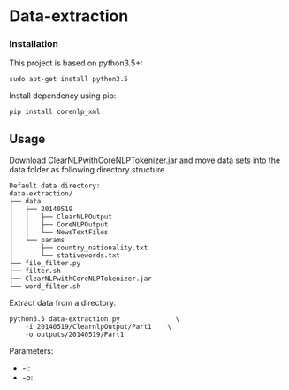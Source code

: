 # Data-extraction

### Installation
This project is based on python3.5+:
```
sudo apt-get install python3.5
```

Install dependency using pip:
```
pip install corenlp_xml
```

## Usage
Download ClearNLPwithCoreNLPTokenizer.jar and move data sets into the data folder as following directory structure.

```
Default data directory:
data-extraction/
├── data
│   ├── 20140519
│   │   ├── ClearNLPOutput
│   │   ├── CoreNLPOutput   
│   │   └── NewsTextFiles   
│   └── params
│       ├── country_nationality.txt
│       └── stativewords.txt
├── file_filter.py
├── filter.sh
├── ClearNLPwithCoreNLPTokenizer.jar
└── word_filter.sh
```

Extract data from a directory.
```
python3.5 data-extraction.py              \
    -i 20140519/ClearnlpOutput/Part1    \
    -o outputs/20140519/Part1
```

Parameters:

- -i:
- -o:

